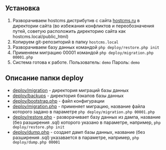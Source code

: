 ## Установка

1. Разворачиваем hostcms дистрибутив с сайта [hostcms.ru](https://www.hostcms.ru/hostcms/editions/free/) в директории сайта (во избежания конфликтов и переобозначения путей, советую расположить директорию сайта как hostcms.local/public_html)
2. Копируем git-репозиторий в папку `hostcms.local`
3. Разворачиваем базу данных командой `php deploy/restore.php init`
4. Применяем миграцию 00001 командой `php deploy/migration.php 00001.php`
5. Система готова к работе. Пользователь: `demo` Пароль: `demo`

## Описание папки deploy
- [deploy/migration](deploy/migration) - директория миграций базы данных
- [deploy/backups](deploy/backups) - директория бэкапов базы данных
- [deploy/bootstrap.php](deploy/bootstrap.php) - файл конфигурации
- [deploy/migration.php](deploy/migration.php) - применяет миграцию, название файла которого задано в параметре `php deploy/migration.php 00001.php`
- [deploy/restore.php](deploy/restore.php) - разворачивает базу данных из дампа, название (без разширения .sql) которого указано в параметре, например,  `php deploy/restore.php init`
- [deploy/dump.php](deploy/dump.php) - создает дамп базы данных, название (без разширения .sql) указавается в параметре, например,  `php deploy/dump.php 00001`
